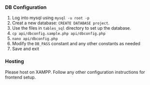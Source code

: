 ### DB Configuration

1. Log into mysql using `mysql -u root -p`
2. Creat a new database: `CREATE DATABASE project`.
3. Use the files in `tables_sql` directory to set up the database.
4. `cp api/dbconfig.sample.php api/dbconfig.php`
2. `nano api/dbconfig.php`
3. Modify the `DB_PASS` constant and any other constants as needed
4. Save and exit

### Hosting
Please host on XAMPP. Follow any other configuration instructions for frontend setup.
